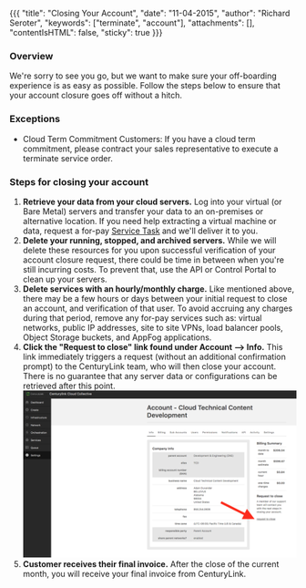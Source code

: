 {{{
  "title": "Closing Your Account",
  "date": "11-04-2015",
  "author": "Richard Seroter",
  "keywords": ["terminate", "account"],
  "attachments": [],
  "contentIsHTML": false,
  "sticky": true
}}}

### Overview

We're sorry to see you go, but we want to make sure your off-boarding experience is as easy as possible. Follow the steps below to ensure that your account closure goes off without a hitch.

### Exceptions

* Cloud Term Commitment Customers: If you have a cloud term commitment, please contract your sales representative to execute a terminate service order.

### Steps for closing your account

1. __Retrieve your data from your cloud servers.__ Log into your virtual (or Bare Metal) servers and transfer your data to an on-premises or alternative location. If you need help extracting a virtual machine or data, request a for-pay [Service Task](https://www.ctl.io/service-tasks/) and we'll deliver it to you.
2. __Delete your running, stopped, and archived servers.__ While we will delete these resources for you upon successful verification of your account closure request, there could be time in between when you're still incurring costs. To prevent that, use the API or Control Portal to clean up your servers.
3. __Delete services with an hourly/monthly charge.__ Like mentioned above, there may be a few hours or days between your initial request to close an account, and verification of that user. To avoid accruing any charges during that period, remove any for-pay services such as: virtual networks, public IP addresses, site to site VPNs, load balancer pools, Object Storage buckets, and AppFog applications.
4. __Click the "Request to close" link found under Account --> Info.__ This link immediately triggers a request (without an additional confirmation prompt) to the CenturyLink team, who will then close your account.  There is no guarantee that any server data or configurations can be retrieved after this point.
![Close account](../images/close-your-account.png)  
5. __Customer receives their final invoice.__ After the close of the current month, you will receive your final invoice from CenturyLink.
